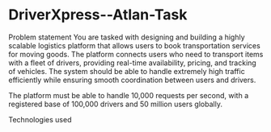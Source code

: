 # DriverXpress--Atlan-Task
Problem statement 
You are tasked with designing and building a highly scalable logistics platform that allows users to book transportation services for moving goods. The platform connects users who need to transport items with a fleet of drivers, providing real-time availability, pricing, and tracking of vehicles. The system should be able to handle extremely high traffic efficiently while ensuring smooth coordination between users and drivers.

The platform must be able to handle 10,000 requests per second, with a registered base of 100,000 drivers and 50 million users globally.

Technologies used 
